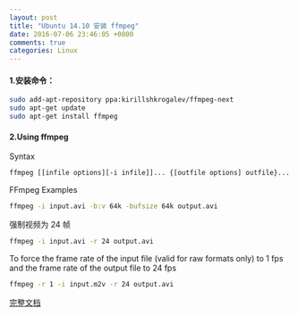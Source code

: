 ```yaml
---
layout: post
title: "Ubuntu 14.10 安装 ffmpeg"
date: 2016-07-06 23:46:05 +0800
comments: true
categories: Linux
---
```


#### 1.安装命令：
```sh
sudo add-apt-repository ppa:kirillshkrogalev/ffmpeg-next
sudo apt-get update
sudo apt-get install ffmpeg
```
<!--more-->

#### 2.Using ffmpeg

Syntax

```sh
ffmpeg [[infile options][-i infile]]... {[outfile options] outfile}...
```

FFmpeg Examples

```sh
ffmpeg -i input.avi -b:v 64k -bufsize 64k output.avi
```

强制视频为 24 帧

```sh
ffmpeg -i input.avi -r 24 output.avi
```

To force the frame rate of the input file (valid for raw formats only) to 1 fps and the frame rate of the output file to 24 fps

```sh
ffmpeg -r 1 -i input.m2v -r 24 output.avi
```

[完整文档](https://www.ffmpeg.org/ffmpeg.html)